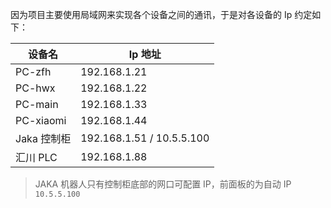 ﻿因为项目主要使用局域网来实现各个设备之间的通讯，于是对各设备的 Ip 约定如下：

设备名 | Ip 地址
------| ------
PC-zfh | 192.168.1.21
PC-hwx | 192.168.1.22
PC-main | 192.168.1.33
PC-xiaomi | 192.168.1.44
Jaka 控制柜 | 192.168.1.51 / 10.5.5.100
汇川 PLC | 192.168.1.88

> JAKA 机器人只有控制柜底部的网口可配置 IP，前面板的为自动 IP `10.5.5.100`
